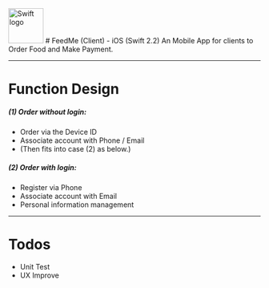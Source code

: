 <img src="https://swift.org/assets/images/swift.svg" alt="Swift logo" height="70" >
# FeedMe (Client) - iOS (Swift 2.2)
An Mobile App for clients to Order Food and Make Payment.

---

# Function Design

##### (1) Order without login:
  - Order via the Device ID
  - Associate account with Phone / Email 
  - (Then fits into case (2) as below.)

##### (2) Order with login:
* Register via Phone
* Associate account with Email
* Personal information management

---

# Todos
 - Unit Test
 - UX Improve 

